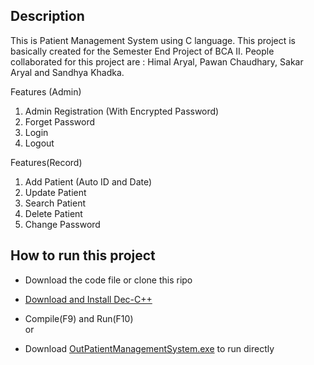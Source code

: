 ## Description

This is Patient Management System using C language. This project is basically created for the Semester End Project of BCA II. People collaborated for this project are : Himal Aryal, Pawan Chaudhary, Sakar Aryal and Sandhya Khadka.

Features (Admin)
1. Admin Registration (With Encrypted Password)
2. Forget Password
3. Login
4. Logout

Features(Record)
1. Add Patient (Auto ID and Date)
2. Update Patient
3. Search Patient
4. Delete Patient
5. Change Password

    
## How to run this project

 - Download the code file or clone this ripo
 - [Download and Install Dec-C++ ](https://sourceforge.net/projects/orwelldevcpp/)
     
 - Compile(F9) and Run(F10)  
  or
  - Download [OutPatientManagementSystem.exe](https://raw.githubusercontent.com/techiesakar/Out-Patient-Management-System/main/OutPatientManagementSystem.exe)  to run directly 
  
